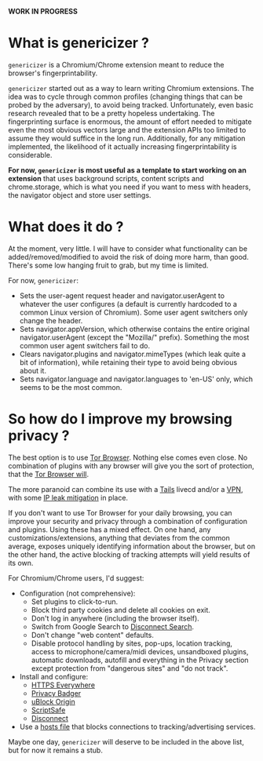 __WORK IN PROGRESS__

# What is genericizer ?

`genericizer` is a Chromium/Chrome extension meant to reduce the browser's
fingerprintability.

`genericizer` started out as a way to learn writing Chromium extensions. The
idea was to cycle through common profiles (changing things that can be probed
by the adversary), to avoid being tracked. Unfortunately, even basic research
revealed that to be a pretty hopeless undertaking. The fingerprinting surface
is enormous, the amount of effort needed to mitigate even the most obvious
vectors large and the extension APIs too limited to assume they would suffice
in the long run. Additionally, for any mitigation implemented, the likelihood
of it actually increasing fingerprintability is considerable.

**For now, `genericizer` is most useful as a template to start working on an
extension** that uses background scripts, content scripts and chrome.storage,
which is what you need if you want to mess with headers, the navigator object
and store user settings.

# What does it do ?

At the moment, very little. I will have to consider what functionality can be
added/removed/modified to avoid the risk of doing more harm, than good. There's
some low hanging fruit to grab, but my time is limited.

For now, `genericizer`:
* Sets the user-agent request header and navigator.userAgent to whatever the
  user configures (a default is currently hardcoded to a common Linux version
  of Chromium). Some user agent switchers only change the header.
* Sets navigator.appVersion, which otherwise contains the entire original
  navigator.userAgent (except the "Mozilla/" prefix). Something the most common
  user agent switchers fail to do.
* Clears navigator.plugins and navigator.mimeTypes (which leak quite a bit of
  information), while retaining their type to avoid being obvious about it.
* Sets navigator.language and navigator.languages to 'en-US' only, which seems
  to be the most common.

# So how do I improve my browsing privacy ?

The best option is to use [Tor
Browser](https://www.torproject.org/projects/torbrowser.html.en). Nothing else
comes even close. No combination of plugins with any browser will give you the
sort of protection, that the [Tor Browser
will](https://www.torproject.org/projects/torbrowser/design/).

The more paranoid can combine its use with a [Tails](https://tails.boum.org/)
livecd and/or a [VPN](https://torrentfreak.com/vpn-anonymous-review-160220/),
with some [IP leak mitigation](https://github.com/wknapik/vpnfailsafe) in
place.

If you don't want to use Tor Browser for your daily browsing, you can improve
your security and privacy through a combination of configuration and plugins.
Using these has a mixed effect. On one hand, any customizations/extensions,
anything that deviates from the common average, exposes uniquely identifying
information about the browser, but on the other hand, the active blocking of
tracking attempts will yield results of its own.

For Chromium/Chrome users, I'd suggest:
* Configuration (not comprehensive):
  * Set plugins to click-to-run.
  * Block third party cookies and delete all cookies on exit.
  * Don't log in anywhere (including the browser itself).
  * Switch from Google Search to [Disconnect
    Search](https://search.disconnect.me/).
  * Don't change "web content" defaults.
  * Disable protocol handling by sites, pop-ups, location tracking, access to
    microphone/camera/midi devices, unsandboxed plugins, automatic downloads,
    autofill and everything in the Privacy section except protection from
    "dangerous sites" and "do not track".
* Install and configure:
  * [HTTPS Everywhere](https://chrome.google.com/webstore/detail/https-everywhere/gcbommkclmclpchllfjekcdonpmejbdp)
  * [Privacy Badger](https://chrome.google.com/webstore/detail/privacy-badger/pkehgijcmpdhfbdbbnkijodmdjhbjlgp)
  * [uBlock Origin](https://chrome.google.com/webstore/detail/ublock-origin/cjpalhdlnbpafiamejdnhcphjbkeiagm)
  * [ScriptSafe](https://chrome.google.com/webstore/detail/scriptsafe/oiigbmnaadbkfbmpbfijlflahbdbdgdf)
  * [Disconnect](https://chrome.google.com/webstore/detail/disconnect/jeoacafpbcihiomhlakheieifhpjdfeo)
* Use a [hosts file](http://someonewhocares.org/hosts/hosts) that blocks
  connections to tracking/advertising services.

Maybe one day, `genericizer` will deserve to be included in the above list, but
for now it remains a stub.


